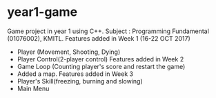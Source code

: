 # year1-game
Game project in year 1 using C++.
Subject : Programming Fundamental (01076002), KMITL.
Features added in Week 1 (16-22 OCT 2017)
  - Player (Movement, Shooting, Dying)
  - Player Control(2-player control)
Features added in Week 2   
  - Game Loop (Counting player's score and restart the game)
  - Added a map.
Features added in Week 3  
  - Player's Skill(freezing, burning and slowing)
  - Main Menu
